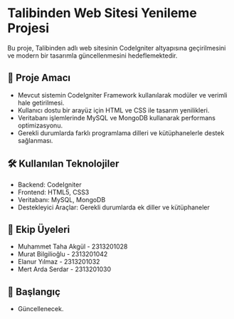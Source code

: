 # Talibinden Web Sitesi Yenileme Projesi  

Bu proje, Talibinden adlı web sitesinin CodeIgniter altyapısına geçirilmesini ve modern bir tasarımla güncellenmesini hedeflemektedir.  

## 📌 Proje Amacı  
- Mevcut sistemin CodeIgniter Framework kullanılarak modüler ve verimli hale getirilmesi.  
- Kullanıcı dostu bir arayüz için HTML ve CSS ile tasarım yenilikleri.  
- Veritabanı işlemlerinde MySQL ve MongoDB kullanarak performans optimizasyonu.  
- Gerekli durumlarda farklı programlama dilleri ve kütüphanelerle destek sağlanması.  

## 🛠 Kullanılan Teknolojiler  
- Backend: CodeIgniter  
- Frontend: HTML5, CSS3  
- Veritabanı: MySQL, MongoDB  
- Destekleyici Araçlar: Gerekli durumlarda ek diller ve kütüphaneler  

## 👥 Ekip Üyeleri  
- Muhammet Taha Akgül - 2313201028  
- Murat Bilgilioğlu - 2313201042  
- Elanur Yılmaz - 2313201032
- Mert Arda Serdar - 2313201030

## 🚀 Başlangıç  
 - Güncellenecek.
